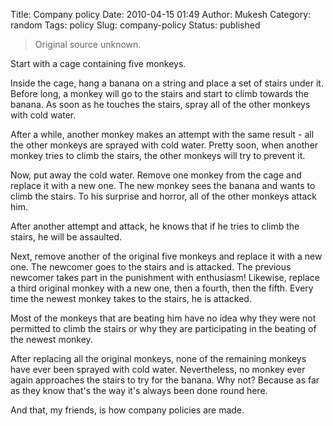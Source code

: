 Title: Company policy
Date: 2010-04-15 01:49
Author: Mukesh
Category: random
Tags: policy
Slug: company-policy
Status: published

> Original source unknown.

Start with a cage containing five monkeys.

Inside the cage, hang a banana on a string and place a set of stairs
under it. Before long, a monkey will go to the stairs and start to climb
towards the banana. As soon as he touches the stairs, spray all of the
other monkeys with cold water.

After a while, another monkey makes an attempt with the same result -
all the other monkeys are sprayed with cold water. Pretty soon, when
another monkey tries to climb the stairs, the other monkeys will try to
prevent it.

Now, put away the cold water. Remove one monkey from the cage and
replace it with a new one. The new monkey sees the banana and wants to
climb the stairs. To his surprise and horror, all of the other monkeys
attack him.

After another attempt and attack, he knows that if he tries to climb the
stairs, he will be assaulted.

Next, remove another of the original five monkeys and replace it with a
new one. The newcomer goes to the stairs and is attacked. The previous
newcomer takes part in the punishment with enthusiasm! Likewise, replace
a third original monkey with a new one, then a fourth, then the fifth.
Every time the newest monkey takes to the stairs, he is attacked.

Most of the monkeys that are beating him have no idea why they were not
permitted to climb the stairs or why they are participating in the
beating of the newest monkey.

After replacing all the original monkeys, none of the remaining monkeys
have ever been sprayed with cold water. Nevertheless, no monkey ever
again approaches the stairs to try for the banana. Why not? Because as
far as they know that's the way it's always been done round here.

And that, my friends, is how company policies are made.
